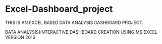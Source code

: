 # Excel-Dashboard_project
THIS IS AN EXCEL BASED DATA ANALYSIS DASHBOARD PROJECT.

DATA ANALYSIS(INTERACTIVE DASHBOARD CREATION USING MS EXCEL VERSION 2016
